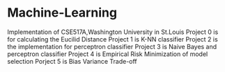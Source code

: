 # Machine-Learning
Implementation of CSE517A,Washington University in St.Louis
Project 0 is for calculating the Eucilid Distance
Project 1 is K-NN classifier
Project 2 is the implementation for perceptron classifier
Project 3 is Naive Bayes and perceptron classifier
Project 4 is Empirical Risk Minimization of model selection
Porject 5 is Bias Variance Trade-off
